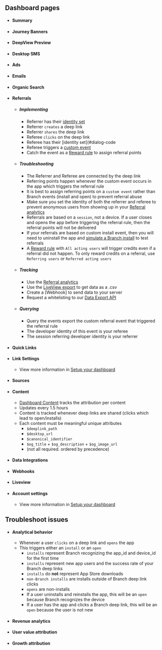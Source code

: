 
## Dashboard pages

- #### Summary
- #### Journey Banners
- #### DeepView Preview
- #### Desktop SMS
- #### Ads
- #### Emails
- #### Organic Search
- #### Referrals

    - ##### Implementing

        - Referrer has their [identity set](#dialog-code)
        - Referrer `creates` a deep link
        - Referrer `shares` the deep link
        - Referee `clicks` on the deep link
        - Referee has their [identity set](#dialog-code
        - Referee triggers a [custom event](#dialog-code)
        - Catch the event as a [Reward rule](https://dashboard.branch.io/referrals/rules) to assign referral points

    - ##### Troubleshooting

        - The Referrer and Referee are connected by the deep link
        - Referring points happen whenever the custom event occurs in the app which triggers the referral rule
        - It is best to assign referring points on a `custom event` rather than Branch events (install and open) to prevent referral abuse
        - Make sure you set the identity of both the referrer and referee to prevent anonymous users from showing up in your [Referral analytics](https://dashboard.branch.io/referrals/analytics)
        - Referrals are based on a `session`, not a device. If a user closes and opens the app before triggering the referral rule, then the referral points will not be delivered
        - If your referrals are based on custom install event, then you will need to uninstall the app and [simulate a Branch install](#dialog-code) to test referrals
        - A [Reward rule](https://dashboard.branch.io/referrals/rules) with `All acting users` will trigger credits even if a referral did not happen. To only reward credits on a referral, use `Referring users` or `Referred acting users`

    - ##### Tracking
        - Use the [Referral analytics](https://dashboard.branch.io/referrals/analytics)
        - Use the [LiveView export](https://dashboard.branch.io/liveview/link_clicks) to get data as a .csv
        - Create a [Webhook] to send data to your server
        - Request a whitelisting to our [Data Export API]()

    - ##### Querying
        - Query the events export the custom referral event that triggered the referral rule
        - The developer identity of this event is your referee
        - The session referring developer identity is your referrer

- #### Quick Links
- #### Link Settings
    - View more information in [Setup your dashboard](/pages/dashboard/setup/)
- #### Sources
- #### Content
    - [Dashboard Content](https://dashboard.branch.io/content) tracks the attribution per content
    - Updates every 1.5 hours
    - Content is tracked whenever deep links are shared (clicks which lead to open/installs)
    - Each content must be meaningful unique attributes
        - `$deeplink_path`
        - `$desktop_url`
        - `$canonical_identifier`
        - `$og_title` + `$og_description` + `$og_image_url`
        - (not all required. ordered by precedence)

- #### Data Integrations
- #### Webhooks
- #### Liveview
- #### Account settings
    - View more information in [Setup your dashboard](/pages/dashboard/setup/)

## Troubleshoot issues

- #### Analytical behavior
    + Whenever a user `clicks` on a deep link and `opens` the app
    + This triggers either an `install` or an `open`
        + `installs` represent Branch recognizing the app_id and device_id for the first time
        + `installs` represent new app users and the success rate of your Branch deep links
        + `installs` do **not** represent App Store downloads
        + `non-Branch installs` are installs outside of Branch deep link clicks
        + `opens` are non-installs
        + If a user uninstalls and reinstalls the app, this will be an `open` because Branch recognizes the device
        + If a user has the app and clicks a Branch deep link, this will be an `open` because the user is not new

- #### Revenue analytics

- #### User value attribution

- #### Growth attribution

